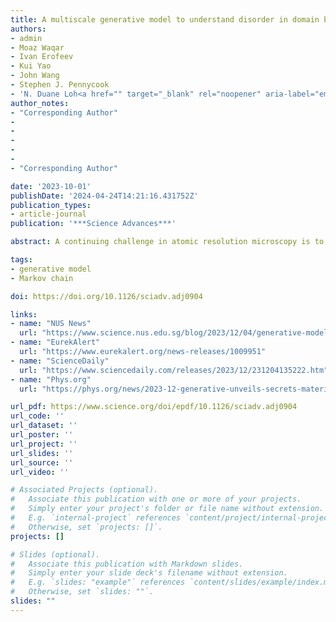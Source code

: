 ```yaml
---
title: A multiscale generative model to understand disorder in domain boundaries
authors:
- admin
- Moaz Waqar
- Ivan Erofeev
- Kui Yao
- John Wang
- Stephen J. Pennycook
- 'N. Duane Loh<a href="" target="_blank" rel="noopener" aria-label="email"><i class="fa-solid fa-envelope fa-xl"></i></a>'
author_notes:
- "Corresponding Author"
- 
- 
- 
- 
- 
- "Corresponding Author"

date: '2023-10-01'
publishDate: '2024-04-24T14:21:16.431752Z'
publication_types:
- article-journal
publication: '***Science Advances***'

abstract: A continuing challenge in atomic resolution microscopy is to identify significant structural motifs and their assembly rules in synthesized materials with limited observations. Here, we propose and validate a simple and effective hybrid generative model capable of predicting unseen domain boundaries in a potassium sodium niobate thin film from only a small number of observations, without expensive first-principles calculations or atomistic simulations of domain growth. Our results demonstrate that complicated domain boundary structures spanning 1 to 100 nanometers can arise from simple interpretable local rules played out probabilistically. We also found previously unobserved, significant, tileable boundary motifs that may affect the piezoelectric response of the material system, and evidence that our system creates domain boundaries with the highest configurational entropy. More broadly, our work shows that simple yet interpretable machine learning models could pave the way to describe and understand the nature and origin of disorder in complex materials, therefore improving functional materials design.

tags:
- generative model
- Markov chain

doi: https://doi.org/10.1126/sciadv.adj0904

links:
- name: "NUS News"
  url: "https://www.science.nus.edu.sg/blog/2023/12/04/generative-model-unveils-secrets-of-material-disorder-2/"
- name: "EurekAlert"
  url: "https://www.eurekalert.org/news-releases/1009951"
- name: "ScienceDaily"
  url: "https://www.sciencedaily.com/releases/2023/12/231204135222.htm"
- name: "Phys.org"
  url: "https://phys.org/news/2023-12-generative-unveils-secrets-material-disorder.html"

url_pdf: https://www.science.org/doi/epdf/10.1126/sciadv.adj0904
url_code: ''
url_dataset: ''
url_poster: ''
url_project: ''
url_slides: ''
url_source: ''
url_video: ''

# Associated Projects (optional).
#   Associate this publication with one or more of your projects.
#   Simply enter your project's folder or file name without extension.
#   E.g. `internal-project` references `content/project/internal-project/index.md`.
#   Otherwise, set `projects: []`.
projects: []

# Slides (optional).
#   Associate this publication with Markdown slides.
#   Simply enter your slide deck's filename without extension.
#   E.g. `slides: "example"` references `content/slides/example/index.md`.
#   Otherwise, set `slides: ""`.
slides: ""
---
```

